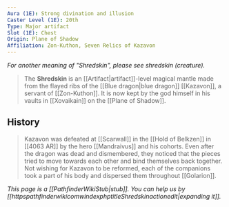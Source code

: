 ```yaml
---
Aura (1E): Strong divination and illusion
Caster Level (1E): 20th
Type: Major artifact
Slot (1E): Chest
Origin: Plane of Shadow
Affiliation: Zon-Kuthon, Seven Relics of Kazavon
---
```


*For another meaning of "Shredskin", please see shredskin (creature).*
> The **Shredskin** is an [[Artifact|artifact]]-level magical mantle made from the flayed ribs of the [[Blue dragon|blue dragon]] [[Kazavon]], a servant of [[Zon-Kuthon]]. It is now kept by the god himself in his vaults in [[Xovaikain]] on the [[Plane of Shadow]].


## History

> Kazavon was defeated at [[Scarwall]] in the [[Hold of Belkzen]] in [[4063 AR]] by the hero [[Mandraivus]] and his cohorts. Even after the dragon was dead and dismembered, they noticed that the pieces tried to move towards each other and bind themselves back together. Not wishing for Kazavon to be reformed, each of the companions took a part of his body and dispersed them throughout [[Golarion]].



*This page is a [[PathfinderWikiStub|stub]]. You can help us by [[httpspathfinderwikicomwindexphptitleShredskinactionedit|expanding it]].*







